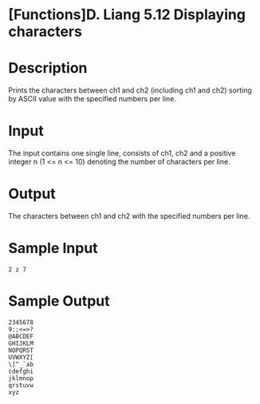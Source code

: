 # [Functions]D. Liang 5.12 Displaying characters

# Description
Prints the characters between ch1 and ch2 (including ch1 and ch2) sorting by ASCII value with the specified numbers per line.
# Input
The input contains one single line, consists of ch1, ch2 and a positive integer n (1 <= n <= 10) denoting the number of characters per line.
# Output
The characters between ch1 and ch2 with the specified numbers per line.
# Sample Input
```
2 z 7
```
# Sample Output
```
2345678
9:;<=>?
@ABCDEF
GHIJKLM
NOPQRST
UVWXYZ[
\]^_`ab
cdefghi
jklmnop
qrstuvw
xyz
```